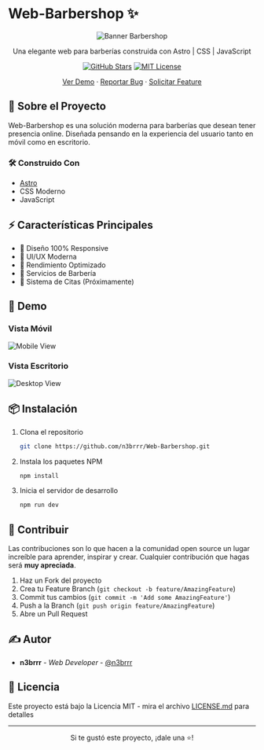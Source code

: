 # Web-Barbershop ✨

<div align="center">

![Banner Barbershop](https://raw.githubusercontent.com/n3brrr/Web-Barbershop/main/public/banner.webp)

Una elegante web para barberías construida con Astro | CSS | JavaScript

[![GitHub Stars](https://img.shields.io/github/stars/n3brrr/Web-Barbershop)](https://github.com/n3brrr/Web-Barbershop/stargazers)
[![MIT License](https://img.shields.io/badge/License-MIT-green.svg)](https://choosealicense.com/licenses/mit/)

[Ver Demo](https://web-barbershop-five.vercel.app/) · [Reportar Bug](https://github.com/n3brrr/Web-Barbershop/issues) · [Solicitar Feature](https://github.com/n3brrr/Web-Barbershop/issues)

</div>

## 🎯 Sobre el Proyecto

Web-Barbershop es una solución moderna para barberías que desean tener presencia online. Diseñada pensando en la experiencia del usuario tanto en móvil como en escritorio.

### 🛠️ Construido Con

* [Astro](https://astro.build/)
* CSS Moderno
* JavaScript

## ⚡ Características Principales

* 📱 Diseño 100% Responsive
* 🎨 UI/UX Moderna
* 🚀 Rendimiento Optimizado
* 💈 Servicios de Barbería
* 📅 Sistema de Citas (Próximamente)

## 🚀 Demo

### Vista Móvil
![Mobile View](https://raw.githubusercontent.com/n3brrr/Web-Barbershop/main/public/mobile-demo.webp)

### Vista Escritorio
![Desktop View](https://raw.githubusercontent.com/n3brrr/Web-Barbershop/main/public/desktop-demo.webp)

## 📦 Instalación

1. Clona el repositorio
   ```sh
   git clone https://github.com/n3brrr/Web-Barbershop.git
   ```
2. Instala los paquetes NPM
   ```sh
   npm install
   ```
3. Inicia el servidor de desarrollo
   ```sh
   npm run dev
   ```

## 🤝 Contribuir

Las contribuciones son lo que hacen a la comunidad open source un lugar increíble para aprender, inspirar y crear. Cualquier contribución que hagas será **muy apreciada**.

1. Haz un Fork del proyecto
2. Crea tu Feature Branch (`git checkout -b feature/AmazingFeature`)
3. Commit tus cambios (`git commit -m 'Add some AmazingFeature'`)
4. Push a la Branch (`git push origin feature/AmazingFeature`)
5. Abre un Pull Request

## ✍️ Autor

* **n3brrr** - *Web Developer* - [@n3brrr](https://github.com/n3brrr)

## 📝 Licencia

Este proyecto está bajo la Licencia MIT - mira el archivo [LICENSE.md](LICENSE.md) para detalles

---

<div align="center">
Si te gustó este proyecto, ¡dale una ⭐️!
</div>
